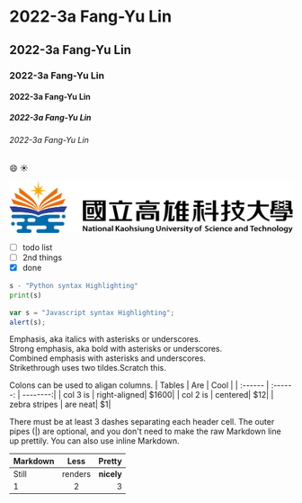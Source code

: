 # 2022-3a Fang-Yu Lin
## 2022-3a Fang-Yu Lin
### 2022-3a Fang-Yu Lin
#### 2022-3a Fang-Yu Lin
##### 2022-3a Fang-Yu Lin
###### 2022-3a Fang-Yu Lin

:smile: :sunny:

![nkust](nkust.png "nkust")

- [ ] todo list
- [ ] 2nd things
- [x] done

```python
s - "Python syntax Highlighting"
print(s)
```

```javascript
var s = "Javascript syntax Highlighting";
alert(s);
```


Emphasis, aka italics with asterisks or underscores.\
Strong emphasis, aka bold with asterisks or underscores.\
Combined emphasis with  asterisks and underscores.\
Strikethrough uses two tildes.Scratch this.


Colons can be used to aligan columns.
| Tables    | Are      | Cool     |
| :------   | :------: | --------:|
| col 3  is | right-aligned| $1600|
| col 2  is | centered| $12|
| zebra stripes | are neat| $1|

There must be at least 3 dashes separating each header cell.
The outer pipes (|) are optional, and you don't need to make the
raw Markdown line up prettily. You can also use inline Markdown.

| Markdown | Less | Pretty |
| :------ | :------: | --------: |
| Still | renders | **nicely** |
| 1 | 2 | 3 |
